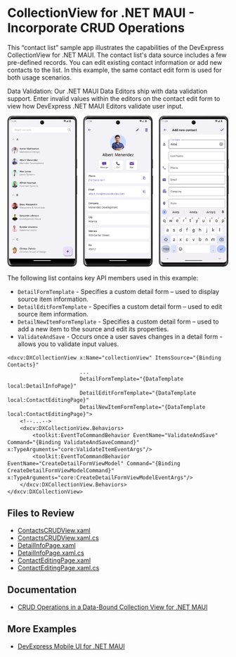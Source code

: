 # CollectionView for .NET MAUI - Incorporate CRUD Operations

This “contact list” sample app illustrates the capabilities of the DevExpress CollectionView for .NET MAUI. The contact list's data source includes a few pre-defined records. You can edit existing contact information or add new contacts to the list. In this example, the same contact edit form is used for both usage scenarios.

Data Validation: Our .NET MAUI Data Editors ship with data validation support. Enter invalid values within the editors on the contact edit form to view how DevExpress .NET MAUI Editors validate user input.

![DevExpress CollectionView for MAUI - CRUD demo app](Images/results.png)

The following list contains key API members used in this example:

* `DetailFormTemplate` - Specifies a custom detail form – used to display source item information.
* `DetailEditFormTemplate` - Specifies a custom detail form – used to edit source item information.
* `DetailNewItemFormTemplate` - Specifies a custom detail form – used to add a new item to the source and edit its properties.
* `ValidateAndSave` - Occurs once a user saves changes in a detail form - allows you to validate input values.

```xaml
<dxcv:DXCollectionView x:Name="collectionView" ItemsSource="{Binding Contacts}" 
                       ...
                       DetailFormTemplate="{DataTemplate local:DetailInfoPage}"
                       DetailEditFormTemplate="{DataTemplate local:ContactEditingPage}"
                       DetailNewItemFormTemplate="{DataTemplate local:ContactEditingPage}">
    <!--...-->
    <dxcv:DXCollectionView.Behaviors>
        <toolkit:EventToCommandBehavior EventName="ValidateAndSave" Command="{Binding ValidateAndSaveCommand}" x:TypeArguments="core:ValidateItemEventArgs"/>
        <toolkit:EventToCommandBehavior EventName="CreateDetailFormViewModel" Command="{Binding CreateDetailFormViewModelCommand}" x:TypeArguments="core:CreateDetailFormViewModelEventArgs"/>
    </dxcv:DXCollectionView.Behaviors>
</dxcv:DXCollectionView>

```

## Files to Review

- [ContactsCRUDView.xaml](/CS/CrudOperations/ContactsCRUDView.xaml)
- [ContactsCRUDView.xaml.cs](/CS/CrudOperations/ContactsCRUDView.xaml.cs)
- [DetailInfoPage.xaml](/CS/CrudOperations/DetailInfoPage.xaml)
- [DetailInfoPage.xaml.cs](/CS/CrudOperations/DetailInfoPage.xaml.cs)
- [ContactEditingPage.xaml](/CS/CrudOperations/ContactEditingPage.xaml)
- [ContactEditingPage.xaml.cs](/CS/CrudOperations/ContactEditingPage.xaml.cs)


## Documentation

- [CRUD Operations in a Data-Bound Collection View for .NET MAUI](https://docs.devexpress.com/MAUI/404421/collection-view/crud/crud-overview)

## More Examples

- [DevExpress Mobile UI for .NET MAUI](https://github.com/DevExpress-Examples/maui-demo-app/)
